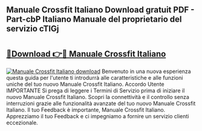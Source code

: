 ## Manuale Crossfit Italiano Download gratuit PDF - Part-cbP Italiano Manuale del proprietario del servizio cTlGj

# <h2><a href="http://dfde2g.blite.top/?on=Manuale+Crossfit+Italiano">🔗Download 👉🔴 Manuale Crossfit Italiano</a></h2>

[![Manuale Crossfit Italiano download](https://i.imgur.com/lujVjoI.png)](http://dfde2g.blite.top/?on=Manuale+Crossfit+Italiano)
Benvenuto in una nuova esperienza questa guida per l'utente ti introdurrà alle caratteristiche e alle funzioni uniche del tuo nuovo Manuale Crossfit Italiano. Accordo Utente IMPORTANTE Si prega di leggere i Termini di Servizio prima di iniziare il nuovo Manuale Crossfit Italiano. Scopri la connettività e il controllo senza interruzioni grazie alle funzionalità avanzate del tuo nuovo Manuale Crossfit Italiano. Il tuo Feedback è importante, Manuale Crossfit Italiano. Apprezziamo il tuo Feedback e ci impegniamo a fornire un servizio clienti eccezionale.
